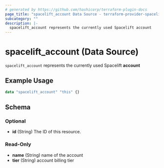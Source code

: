```yaml
---
# generated by https://github.com/hashicorp/terraform-plugin-docs
page_title: "spacelift_account Data Source - terraform-provider-spacelift"
subcategory: ""
description: |-
  spacelift_account represents the currently used Spacelift account
---
```


# spacelift_account (Data Source)

`spacelift_account` represents the currently used Spacelift **account**

## Example Usage

```terraform
data "spacelift_account" "this" {}
```

<!-- schema generated by tfplugindocs -->
## Schema

### Optional

- **id** (String) The ID of this resource.

### Read-Only

- **name** (String) name of the account
- **tier** (String) account billing tier


